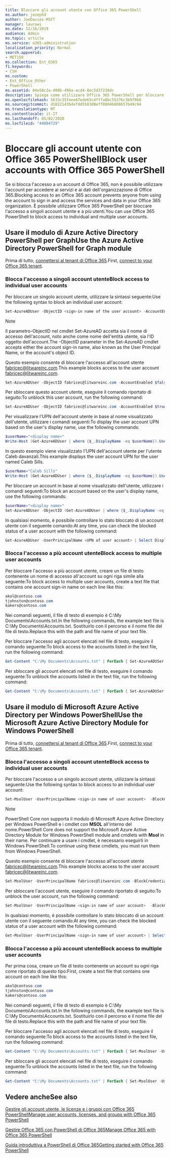 ```yaml
---
title: Bloccare gli account utente con Office 365 PowerShell
ms.author: josephd
author: JoeDavies-MSFT
manager: laurawi
ms.date: 12/16/2019
audience: Admin
ms.topic: article
ms.service: o365-administration
localization_priority: Normal
search.appverid:
- MET150
ms.collection: Ent_O365
f1.keywords:
- CSH
ms.custom:
- Ent_Office_Other
- PowerShell
ms.assetid: 04e58c2a-400b-496a-acd4-8ec5d37236dc
description: Spiega come utilizzare Office 365 PowerShell per bloccare e sbloccare gli account di accesso a Office 365.
ms.openlocfilehash: 5633c35feee67ede65c4fffa8bc55276c3b979b8
ms.sourcegitcommit: d1022143bdefdd5583d8eff08046808657b49c94
ms.translationtype: MT
ms.contentlocale: it-IT
ms.lasthandoff: 05/02/2020
ms.locfileid: "44004729"
---
```

# <a name="block-user-accounts-with-office-365-powershell"></a><span data-ttu-id="26f1e-103">Bloccare gli account utente con Office 365 PowerShell</span><span class="sxs-lookup"><span data-stu-id="26f1e-103">Block user accounts with Office 365 PowerShell</span></span>

<span data-ttu-id="26f1e-104">Se si blocca l'accesso a un account di Office 365, non è possibile utilizzare l'account per accedere ai servizi e ai dati dell'organizzazione di Office 365.</span><span class="sxs-lookup"><span data-stu-id="26f1e-104">Blocking access to an Office 365 account prevents anyone from using the account to sign in and access the services and data in your Office 365 organization.</span></span> <span data-ttu-id="26f1e-105">È possibile utilizzare Office 365 PowerShell per bloccare l'accesso a singoli account utente e a più utenti.</span><span class="sxs-lookup"><span data-stu-id="26f1e-105">You can use Office 365 PowerShell to block access to individual and multiple user accounts.</span></span>

## <a name="use-the-azure-active-directory-powershell-for-graph-module"></a><span data-ttu-id="26f1e-106">Usare il modulo di Azure Active Directory PowerShell per Graph</span><span class="sxs-lookup"><span data-stu-id="26f1e-106">Use the Azure Active Directory PowerShell for Graph module</span></span>

<span data-ttu-id="26f1e-107">Prima di tutto, [connettersi al tenant di Office 365](connect-to-office-365-powershell.md#connect-with-the-azure-active-directory-powershell-for-graph-module).</span><span class="sxs-lookup"><span data-stu-id="26f1e-107">First, [connect to your Office 365 tenant](connect-to-office-365-powershell.md#connect-with-the-azure-active-directory-powershell-for-graph-module).</span></span>
 
### <a name="block-access-to-individual-user-accounts"></a><span data-ttu-id="26f1e-108">Blocca l'accesso a singoli account utente</span><span class="sxs-lookup"><span data-stu-id="26f1e-108">Block access to individual user accounts</span></span>

<span data-ttu-id="26f1e-109">Per bloccare un singolo account utente, utilizzare la sintassi seguente:</span><span class="sxs-lookup"><span data-stu-id="26f1e-109">Use the following syntax to block an individual user account:</span></span>
  
```powershell
Set-AzureADUser -ObjectID <sign-in name of the user account> -AccountEnabled $false
```

> [!NOTE]
> <span data-ttu-id="26f1e-110">Il parametro-ObjectID nel cmdlet Set-AzureAD accetta sia il nome di accesso dell'account, noto anche come nome dell'entità utente, sia l'ID oggetto dell'account.</span><span class="sxs-lookup"><span data-stu-id="26f1e-110">The -ObjectID parameter in the Set-AzureAD cmdlet accepts either the account sign-in name, also known as the User Principal Name, or the account's object ID.</span></span> 
  
<span data-ttu-id="26f1e-111">Questo esempio consente di bloccare l'accesso all'account utente fabricec@litwareinc.com.</span><span class="sxs-lookup"><span data-stu-id="26f1e-111">This example blocks access to the user account fabricec@litwareinc.com.</span></span>
  
```powershell
Set-AzureADUser -ObjectID fabricec@litwareinc.com -AccountEnabled $false
```

<span data-ttu-id="26f1e-112">Per sbloccare questo account utente, eseguire il comando riportato di seguito:</span><span class="sxs-lookup"><span data-stu-id="26f1e-112">To unblock this user account, run the following command:</span></span>
  
```powershell
Set-AzureADUser -ObjectID fabricec@litwareinc.com -AccountEnabled $true
```

<span data-ttu-id="26f1e-113">Per visualizzare l'UPN dell'account utente in base al nome visualizzato dell'utente, utilizzare i comandi seguenti:</span><span class="sxs-lookup"><span data-stu-id="26f1e-113">To display the user account UPN based on the user's display name, use the following commands:</span></span>
  
```powershell
$userName="<display name>"
Write-Host (Get-AzureADUser | where {$_.DisplayName -eq $userName}).UserPrincipalName

```

<span data-ttu-id="26f1e-114">In questo esempio viene visualizzato l'UPN dell'account utente per l'utente Caleb davanzali.</span><span class="sxs-lookup"><span data-stu-id="26f1e-114">This example displays the user account UPN for the user named Caleb Sills.</span></span>
  
```powershell
$userName="Caleb Sills"
Write-Host (Get-AzureADUser | where {$_.DisplayName -eq $userName}).UserPrincipalName
```

<span data-ttu-id="26f1e-115">Per bloccare un account in base al nome visualizzato dell'utente, utilizzare i comandi seguenti:</span><span class="sxs-lookup"><span data-stu-id="26f1e-115">To block an account based on the user's display name, use the following commands:</span></span>
  
```powershell
$userName="<display name>"
Set-AzureADUser -ObjectID (Get-AzureADUser | where {$_.DisplayName -eq $userName}).UserPrincipalName -AccountEnabled $false

```

<span data-ttu-id="26f1e-116">In qualsiasi momento, è possibile controllare lo stato bloccato di un account utente con il seguente comando:</span><span class="sxs-lookup"><span data-stu-id="26f1e-116">At any time, you can check the blocked status of a user account with the following command:</span></span>
  
```powershell
Get-AzureADUser -UserPrincipalName <UPN of user account> | Select DisplayName,AccountEnabled
```

### <a name="block-access-to-multiple-user-accounts"></a><span data-ttu-id="26f1e-117">Blocca l'accesso a più account utente</span><span class="sxs-lookup"><span data-stu-id="26f1e-117">Block access to multiple user accounts</span></span>

<span data-ttu-id="26f1e-118">Per bloccare l'accesso a più account utente, creare un file di testo contenente un nome di accesso all'account su ogni riga simile alla seguente:</span><span class="sxs-lookup"><span data-stu-id="26f1e-118">To block access to multiple user accounts, create a text file that contains one account sign-in name on each line like this:</span></span>
    
  ```powershell
akol@contoso.com
tjohnston@contoso.com
kakers@contoso.com
  ```

<span data-ttu-id="26f1e-119">Nei comandi seguenti, il file di testo di esempio è C:\My Documents\Accounts.txt.</span><span class="sxs-lookup"><span data-stu-id="26f1e-119">In the following commands, the example text file is C:\My Documents\Accounts.txt.</span></span> <span data-ttu-id="26f1e-120">Sostituirlo con il percorso e il nome file del file di testo.</span><span class="sxs-lookup"><span data-stu-id="26f1e-120">Replace this with the path and file name of your text file.</span></span>
  
<span data-ttu-id="26f1e-121">Per bloccare l'accesso agli account elencati nel file di testo, eseguire il comando seguente:</span><span class="sxs-lookup"><span data-stu-id="26f1e-121">To block access to the accounts listed in the text file, run the following command:</span></span>
    
```powershell
Get-Content "C:\My Documents\Accounts.txt" | ForEach { Set-AzureADUSer -ObjectID $_ -AccountEnabled $false }
```

<span data-ttu-id="26f1e-122">Per sbloccare gli account elencati nel file di testo, eseguire il comando seguente:</span><span class="sxs-lookup"><span data-stu-id="26f1e-122">To unblock the accounts listed in the text file, run the following command:</span></span>
    
```powershell
Get-Content "C:\My Documents\Accounts.txt" | ForEach { Set-AzureADUSer -ObjectID $_ -AccountEnabled $true }
```

## <a name="use-the-microsoft-azure-active-directory-module-for-windows-powershell"></a><span data-ttu-id="26f1e-123">Usare il modulo di Microsoft Azure Active Directory per Windows PowerShell</span><span class="sxs-lookup"><span data-stu-id="26f1e-123">Use the Microsoft Azure Active Directory Module for Windows PowerShell</span></span>

<span data-ttu-id="26f1e-124">Prima di tutto, [connettersi al tenant di Office 365](connect-to-office-365-powershell.md#connect-with-the-microsoft-azure-active-directory-module-for-windows-powershell).</span><span class="sxs-lookup"><span data-stu-id="26f1e-124">First, [connect to your Office 365 tenant](connect-to-office-365-powershell.md#connect-with-the-microsoft-azure-active-directory-module-for-windows-powershell).</span></span>
    
### <a name="block-access-to-individual-user-accounts"></a><span data-ttu-id="26f1e-125">Blocca l'accesso a singoli account utente</span><span class="sxs-lookup"><span data-stu-id="26f1e-125">Block access to individual user accounts</span></span>

<span data-ttu-id="26f1e-126">Per bloccare l'accesso a un singolo account utente, utilizzare la sintassi seguente:</span><span class="sxs-lookup"><span data-stu-id="26f1e-126">Use the following syntax to block access to an individual user account:</span></span>
  
```powershell
Set-MsolUser -UserPrincipalName <sign-in name of user account>  -BlockCredential $true
```

>[!Note]
><span data-ttu-id="26f1e-127">PowerShell Core non supporta il modulo di Microsoft Azure Active Directory per Windows PowerShell e i cmdlet con **MSOL** all'interno del nome.</span><span class="sxs-lookup"><span data-stu-id="26f1e-127">PowerShell Core does not support the Microsoft Azure Active Directory Module for Windows PowerShell module and cmdlets with **Msol** in their name.</span></span> <span data-ttu-id="26f1e-128">Per continuare a usare i cmdlet, è necessario eseguirli in Windows PowerShell.</span><span class="sxs-lookup"><span data-stu-id="26f1e-128">To continue using these cmdlets, you must run them from Windows PowerShell.</span></span>
>

<span data-ttu-id="26f1e-129">Questo esempio consente di bloccare l'accesso all'account utente fabricec@litwareinc.com.</span><span class="sxs-lookup"><span data-stu-id="26f1e-129">This example blocks access to the user account fabricec@litwareinc.com.</span></span>
  
```powershell
Set-MsolUser -UserPrincipalName fabricec@litwareinc.com -BlockCredential $true
```

<span data-ttu-id="26f1e-130">Per sbloccare l'account utente, eseguire il comando riportato di seguito:</span><span class="sxs-lookup"><span data-stu-id="26f1e-130">To unblock the user account, run the following command:</span></span>
  
```powershell
Set-MsolUser -UserPrincipalName <sign-in name of user account>  -BlockCredential $false
```

<span data-ttu-id="26f1e-131">In qualsiasi momento, è possibile controllare lo stato bloccato di un account utente con il seguente comando:</span><span class="sxs-lookup"><span data-stu-id="26f1e-131">At any time, you can check the blocked status of a user account with the following command:</span></span>
  
```powershell
Get-MsolUser -UserPrincipalName <sign-in name of user account> | Select DisplayName,BlockCredential
```

### <a name="block-access-to-multiple-user-accounts"></a><span data-ttu-id="26f1e-132">Blocca l'accesso a più account utente</span><span class="sxs-lookup"><span data-stu-id="26f1e-132">Block access to multiple user accounts</span></span>

<span data-ttu-id="26f1e-133">Per prima cosa, creare un file di testo contenente un account su ogni riga come riportato di questo tipo:</span><span class="sxs-lookup"><span data-stu-id="26f1e-133">First, create a text file that contains one account on each line like this:</span></span>
    
```powershell
akol@contoso.com
tjohnston@contoso.com
kakers@contoso.com
```

<span data-ttu-id="26f1e-134">Nei comandi seguenti, il file di testo di esempio è C:\My Documents\Accounts.txt.</span><span class="sxs-lookup"><span data-stu-id="26f1e-134">In the following commands, the example text file is C:\My Documents\Accounts.txt.</span></span> <span data-ttu-id="26f1e-135">Sostituirlo con il percorso e il nome file del file di testo.</span><span class="sxs-lookup"><span data-stu-id="26f1e-135">Replace this with the path and file name of your text file.</span></span>
    
<span data-ttu-id="26f1e-136">Per bloccare l'accesso agli account elencati nel file di testo, eseguire il comando seguente:</span><span class="sxs-lookup"><span data-stu-id="26f1e-136">To block access to the accounts listed in the text file, run the following command:</span></span>
    
  ```powershell
  Get-Content "C:\My Documents\Accounts.txt" | ForEach { Set-MsolUser -UserPrincipalName $_ -BlockCredential $true }
  ```
<span data-ttu-id="26f1e-137">Per sbloccare gli account elencati nel file di testo, eseguire il comando seguente:</span><span class="sxs-lookup"><span data-stu-id="26f1e-137">To unblock the accounts listed in the text file, run the following command:</span></span>
    
  ```powershell
  Get-Content "C:\My Documents\Accounts.txt" | ForEach { Set-MsolUser -UserPrincipalName $_ -BlockCredential $false }
  ```

## <a name="see-also"></a><span data-ttu-id="26f1e-138">Vedere anche</span><span class="sxs-lookup"><span data-stu-id="26f1e-138">See also</span></span>

[<span data-ttu-id="26f1e-139">Gestire gli account utente, le licenze e i gruppi con Office 365 PowerShell</span><span class="sxs-lookup"><span data-stu-id="26f1e-139">Manage user accounts, licenses, and groups with Office 365 PowerShell</span></span>](manage-user-accounts-and-licenses-with-office-365-powershell.md)
  
[<span data-ttu-id="26f1e-140">Gestire Office 365 con PowerShell di Office 365</span><span class="sxs-lookup"><span data-stu-id="26f1e-140">Manage Office 365 with Office 365 PowerShell</span></span>](manage-office-365-with-office-365-powershell.md)
  
[<span data-ttu-id="26f1e-141">Guida introduttiva a PowerShell di Office 365</span><span class="sxs-lookup"><span data-stu-id="26f1e-141">Getting started with Office 365 PowerShell</span></span>](getting-started-with-office-365-powershell.md)
